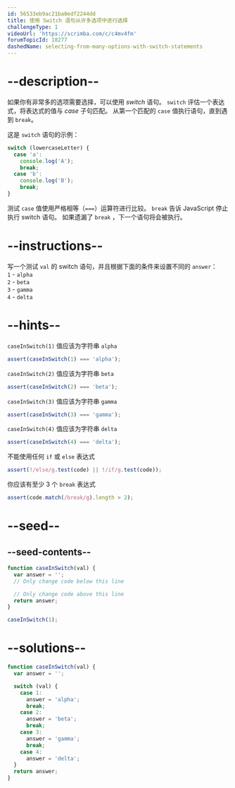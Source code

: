 ```yaml
---
id: 56533eb9ac21ba0edf2244dd
title: 使用 Switch 语句从许多选项中进行选择
challengeType: 1
videoUrl: 'https://scrimba.com/c/c4mv4fm'
forumTopicId: 18277
dashedName: selecting-from-many-options-with-switch-statements
---
```


# --description--

如果你有非常多的选项需要选择，可以使用 <dfn>switch</dfn> 语句。 `switch` 评估一个表达式，将表达式的值与 <dfn>case</dfn> 子句匹配。 从第一个匹配的 `case` 值执行语句，直到遇到 `break`。

这是 `switch` 语句的示例：

```js
switch (lowercaseLetter) {
  case 'a':
    console.log('A');
    break;
  case 'b':
    console.log('B');
    break;
}
```

测试 `case` 值使用严格相等（`===`）运算符进行比较。 `break` 告诉 JavaScript 停止执行 switch 语句。 如果遗漏了 `break` ，下一个语句将会被执行。

# --instructions--

写一个测试 `val` 的 switch 语句，并且根据下面的条件来设置不同的 `answer`：  
`1` - `alpha`  
`2` - `beta`  
`3` - `gamma`  
`4` - `delta`

# --hints--

`caseInSwitch(1)` 值应该为字符串 `alpha`

```js
assert(caseInSwitch(1) === 'alpha');
```

`caseInSwitch(2)` 值应该为字符串 `beta`

```js
assert(caseInSwitch(2) === 'beta');
```

`caseInSwitch(3)` 值应该为字符串 `gamma`

```js
assert(caseInSwitch(3) === 'gamma');
```

`caseInSwitch(4)` 值应该为字符串 `delta`

```js
assert(caseInSwitch(4) === 'delta');
```

不能使用任何 `if` 或 `else` 表达式

```js
assert(!/else/g.test(code) || !/if/g.test(code));
```

你应该有至少 3 个 `break` 表达式

```js
assert(code.match(/break/g).length > 2);
```

# --seed--

## --seed-contents--

```js
function caseInSwitch(val) {
  var answer = '';
  // Only change code below this line

  // Only change code above this line
  return answer;
}

caseInSwitch(1);
```

# --solutions--

```js
function caseInSwitch(val) {
  var answer = '';

  switch (val) {
    case 1:
      answer = 'alpha';
      break;
    case 2:
      answer = 'beta';
      break;
    case 3:
      answer = 'gamma';
      break;
    case 4:
      answer = 'delta';
  }
  return answer;
}
```
